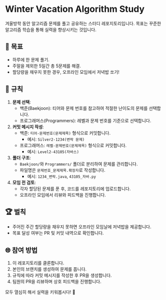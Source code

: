 # Winter Vacation Algorithm Study

겨울방학 동안 알고리즘 문제를 풀고 공유하는 스터디 레포지토리입니다. 목표는 꾸준한 알고리즘 학습을 통해 실력을 향상시키는 것입니다.

## 🌌 목표
- 하루에 한 문제 풀기.
- 주말을 제외한 5일간 총 5문제를 해결.
- 할당량을 채우지 못한 경우, 오프라인 모임에서 저녁밥 쏘기!

## 🔧 규칙
1. **문제 선택**:
   - 백준(Baekjoon): 티어와 문제 번호를 참고하여 적절한 난이도의 문제를 선택합니다.
   - 프로그래머스(Programmers): 레벨과 문제 번호를 기준으로 선택합니다.
2. **커밋 메시지 작성**:
   - 백준: `티어-문제번호(문제제목)` 형식으로 커밋합니다.
     - 예시: `Silver2-1234(변락 문제)`
   - 프로그래머스: `레벨-문제번호(문제제목)` 형식으로 커밋합니다.
     - 예시: `Level2-43105(자바스)`
3. **폴더 구조**:
   - `Baekjoon/`와 `Programmers/` 폴더로 분리하여 문제를 관리합니다.
   - 파일명은 `문제번호_문제제목.확장자`로 작성합니다.
     - 예시: `1234_변락.java`, `43105_자바.py`
4. **모임 전 검토**:
   - 각자 할당된 문제를 푼 후, 코드를 레포지토리에 업로드합니다.
   - 오프라인 모임에서 리뷰와 피드백을 진행합니다.

## 🏆 벌칙
- 주어진 주간 할당량을 채우지 못하면 오프라인 모임날에 저녁밥을 제공합니다.
- 목표 달성 여부는 PR 및 커밋 내역으로 확인합니다.

## 🌐 참여 방법
1. 이 레포지토리를 클론합니다.
2. 본인의 브랜치를 생성하여 문제를 풉니다.
3. 규칙에 따라 커밋 메시지를 작성한 후 PR을 생성합니다.
4. 팀원의 PR을 리뷰하며 상호 피드백을 진행합니다.

모두 열심히 해서 실력을 키워봅시다! 🚀
